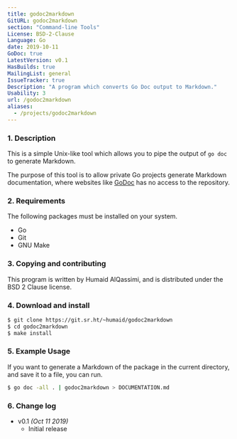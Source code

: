 ```yaml
---
title: godoc2markdown
GitURL: godoc2markdown
section: "Command-line Tools"
License: BSD-2-Clause
Language: Go
date: 2019-10-11
GoDoc: true
LatestVersion: v0.1
HasBuilds: true
MailingList: general
IssueTracker: true
Description: "A program which converts Go Doc output to Markdown."
Usability: 3
url: /godoc2markdown
aliases:
  - /projects/godoc2markdown
---
```


### 1. Description

This is a simple Unix-like tool which allows you to pipe the output of `go doc`
to generate Markdown.

The purpose of this tool is to allow private Go projects generate Markdown
documentation, where websites like [GoDoc](https://godoc.org) has no access
to the repository.

### 2. Requirements

The following packages must be installed on your system.

- Go
- Git
- GNU Make

### 3. Copying and contributing

This program is written by Humaid AlQassimi,
and is distributed under the BSD 2 Clause license.  

### 4. Download and install

```sh
$ git clone https://git.sr.ht/~humaid/godoc2markdown
$ cd godoc2markdown
$ make install
```

### 5. Example Usage

If you want to generate a Markdown of the package in the current directory,
and save it to a file, you can run.

```sh
$ go doc -all . | godoc2markdown > DOCUMENTATION.md
```

### 6. Change log

- v0.1 *(Oct 11 2019)*
  - Initial release

